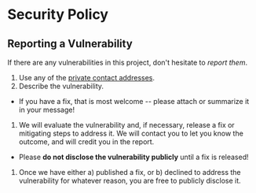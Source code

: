 # Security Policy

## Reporting a Vulnerability

If there are any vulnerabilities in this project, don't hesitate to _report them_.

1. Use any of the [private contact addresses](https://github.com/srealmoreno/rae-tesis/#Soporte).
2. Describe the vulnerability.

- If you have a fix, that is most welcome -- please attach or summarize it in your
  message!

1. We will evaluate the vulnerability and, if necessary, release a fix or mitigating
   steps to address it. We will contact you to let you know the outcome, and will
   credit you in the report.

- Please **do not disclose the vulnerability publicly** until a fix is released!

1. Once we have either a) published a fix, or b) declined to address the vulnerability
   for whatever reason, you are free to publicly disclose it.

